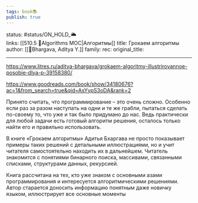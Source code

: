 ```yaml
---
tags: book📚
publish: true
---
```

status: #status/ON_HOLD_🌥️  
links: [[510.5 🐜Algorithms MOC|Алгоритмы]]
title: Грокаем алгоритмы
author: [[👤Bhargava, Aditya Y.]]
family:
rec:
original_title:

---

https://www.litres.ru/aditya-bhargava/grokaem-algoritmy-illustrirovannoe-posobie-dlya-p-39158380/

https://www.goodreads.com/book/show/34180676?ac=1&from_search=true&qid=AsYypS3oDA&rank=2

Принято считать, что программирование – это очень сложно. Особенно если раз за разом наступать на одни и те же грабли, пытаться сделать по-своему то, что уже и так было придумано до нас. Ведь практически для любой задачи есть готовый алгоритм решения, осталось только найти его и правильно использовать.

В книге «Грокаем алгоритмы» Адитья Бхаргава не просто показывает примеры таких решений с детальными иллюстрациями, но и учит читателя самостоятельно находить их в дальнейшем. Читатель знакомится с понятиями бинарного поиска, массивами, связанными списками, структурами данных, рекурсией.

Книга рассчитана на тех, кто уже знаком с основными азами программирования и интересуется алгоритмическими решениями. Автор старается доносить информацию понятным даже новичку языком, иллюстрирует все основные моменты
